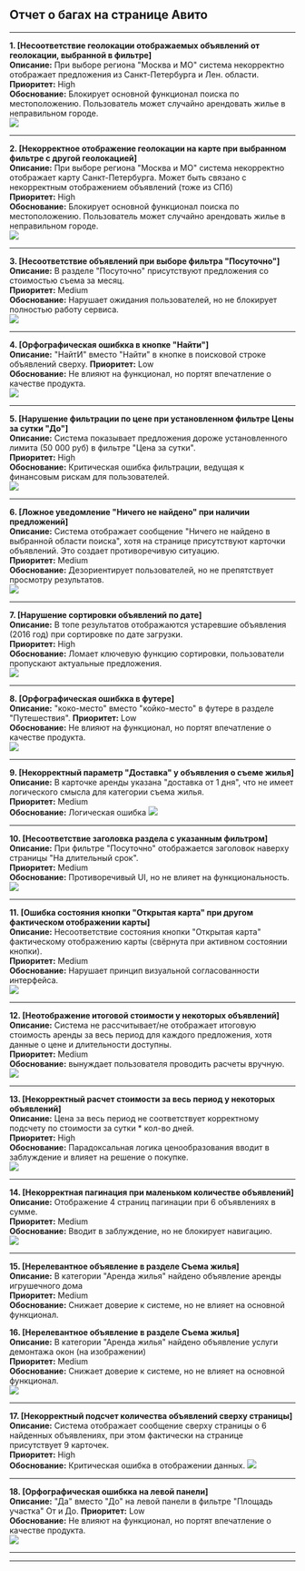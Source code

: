## Отчет о багах на странице Авито

---

**1. [Несоответствие геолокации отображаемых объявлений от геолокации, выбранной в фильтре]**  
**Описание:** При выборе региона "Москва и МО" система некорректно отображает предложения из Санкт-Петербурга и Лен. области.   
**Приоритет:** High  
**Обоснование:** Блокирует основной функционал поиска по местоположению. Пользователь может случайно арендовать жилье в неправильном городе.  
![](img/1.png)

---

**2. [Некорректное отображение геолокации на карте при выбранном фильтре с другой геолокацией]**  
**Описание:** При выборе региона "Москва и МО" система некорректно отображает карту Санкт-Петербурга. Может быть связано с некорректным отображением объявлений (тоже из СПб)  
**Приоритет:** High  
**Обоснование:** Блокирует основной функционал поиска по местоположению. Пользователь может случайно арендовать жилье в неправильном городе.  
![](img/2.png)

---

**3. [Несоответствие объявлений при выборе фильтра "Посуточно"]**  
**Описание:** В разделе "Посуточно" присутствуют предложения со стоимостью съема за месяц.  
**Приоритет:** Medium  
**Обоснование:** Нарушает ожидания пользователей, но не блокирует полностью работу сервиса.  
![](img/3.png)

---

**4. [Орфографическая ошибкка в кнопке "Найти"]**  
**Описание:**  "НайтИ" вместо "Найти" в кнопке в поисковой строке объявлений сверху.
**Приоритет:** Low  
**Обоснование:** Не влияют на функционал, но портят впечатление о качестве продукта.  
![](img/4.png)  

---

**5. [Нарушение фильтрации по цене при установленном фильтре Цены за сутки "До"]**  
**Описание:** Система показывает предложения дороже установленного лимита (50 000 руб) в фильтре "Цена за сутки".  
**Приоритет:** High  
**Обоснование:** Критическая ошибка фильтрации, ведущая к финансовым рискам для пользователей.  
![](img/5.png)

---

**6. [Ложное уведомление "Ничего не найдено" при наличии предложений]**  
**Описание:** Система отображает сообщение "Ничего не найдено в выбранной области поиска", хотя на странице присутствуют карточки объявлений. Это создает противоречивую ситуацию.  
**Приоритет:** Medium  
**Обоснование:** Дезориентирует пользователей, но не препятствует просмотру результатов.  
![](img/6.png)

---

**7. [Нарушение сортировки объявлений по дате]**  
**Описание:** В топе результатов отображаются устаревшие объявления (2016 год) при сортировке по дате загрузки.  
**Приоритет:** High  
**Обоснование:** Ломает ключевую функцию сортировки, пользователи пропускают актуальные предложения.  
![](img/7.png)

---

**8. [Орфографическая ошибкка в футере]**  
**Описание:**  "коко-место" вместо "койко-место" в футере в разделе "Путешествия".
**Приоритет:** Low  
**Обоснование:** Не влияют на функционал, но портят впечатление о качестве продукта.  
![](img/8.png)

---

**9. [Некорректный параметр "Доставка" у объявления о съеме жилья]**  
**Описание:** В карточке аренды указана "доставка от 1 дня", что не имеет логического смысла для категории съема жилья.  
**Приоритет:** Medium  
**Обоснование:** Логическая ошибка
![](img/9.png) 

---

**10. [Несоответствие заголовка раздела с указанным фильтром]**  
**Описание:** При фильтре "Посуточно" отображается заголовок наверху страницы "На длительный срок".  
**Приоритет:** Medium  
**Обоснование:** Противоречивый UI, но не влияет на функциональность.  
![](img/10.png)

---

**11. [Ошибка состояния кнопки "Открытая карта" при другом фактическом отображении карты]**  
**Описание:** Несоответствие состояния кнопки "Открытая карта" фактическому отображению карты (свёрнута при активном состоянии кнопки).  
**Приоритет:** Medium  
**Обоснование:** Нарушает принцип визуальной согласованности интерфейса.  
![](img/11.png)

---

**12. [Неотображение итоговой стоимости у некоторых объявлений]**  
**Описание:** Система не рассчитывает/не отображает итоговую стоимость аренды за весь период для каждого предложения, хотя данные о цене и длительности доступны.  
**Приоритет:** Medium  
**Обоснование:** вынуждает пользователя проводить расчеты вручную.
![](img/12.png)

---

**13. [Некорректный расчет стоимости за весь период у некоторых объявлений]**  
**Описание:** Цена за весь период не соответствует корректному подсчету по стоимости за сутки * кол-во дней.  
**Приоритет:** High  
**Обоснование:** Парадоксальная логика ценообразования вводит в заблуждение и влияет на решение о покупке.  
![](img/13.png)

---

**14. [Некорректная пагинация при маленьком количестве объявлений]**  
**Описание:** Отображение 4 страниц пагинации при 6 объявлениях в сумме.  
**Приоритет:** Medium  
**Обоснование:** Вводит в заблуждение, но не блокирует навигацию.  
![](img/14.png)

---

**15. [Нерелевантное объявление в разделе Съема жилья]**  
**Описание:** В категории "Аренда жилья" найдено объявление аренды игрушечного дома    
**Приоритет:** Medium  
**Обоснование:** Снижает доверие к системе, но не влияет на основной функционал.  

**16. [Нерелевантное объявление в разделе Съема жилья]**  
**Описание:** В категории "Аренда жилья" найдено объявление услуги демонтажа окон (на изображении)    
**Приоритет:** Medium  
**Обоснование:** Снижает доверие к системе, но не влияет на основной функционал.  
![](img/15_16.png)

---

**17. [Некорректный подсчет количества объявлений сверху страницы]**  
**Описание:** Система отображает сообщение сверху страницы о 6 найденных объявлениях, при этом фактически на странице присутствует 9 карточек.  
**Приоритет:** High  
**Обоснование:** Критическая ошибка в отображении данных.
![](img/17.png)

---

**18. [Орфографическая ошибкка на левой панели]**  
**Описание:**  "Да" вместо "До" на левой панели в фильтре "Площадь участка" От и До.
**Приоритет:** Low  
**Обоснование:** Не влияют на функционал, но портят впечатление о качестве продукта.  
![](img/18.png)

---












---




